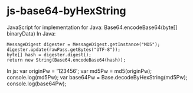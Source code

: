 # js-base64-byHexString
JavaScript for implementation for Java: Base64.encodeBase64(byte[] binaryData)
In Java:

    MessageDigest digester = MessageDigest.getInstance("MD5");
    digester.update(rawPass.getBytes("UTF-8"));
    byte[] hash = digester.digest();
    return new String(Base64.encodeBase64(hash));

In js:
    var originPw = '123456';
    var md5Pw = md5(originPw);
    console.log(md5Pw);
    var base64Pw = Base.decodeByHexString(md5Pw);
    console.log(base64Pw);
